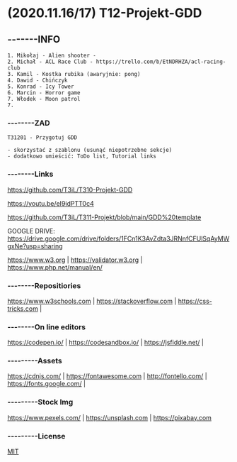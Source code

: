# (2020.11.16/17) T12-Projekt-GDD
## -------INFO
```
1. Mikołaj - Alien shooter - 
2. Michał - ACL Race Club - https://trello.com/b/EtNDRHZA/acl-racing-club
3. Kamil - Kostka rubika (awaryjnie: pong)
4. Dawid - Chińczyk
5. Konrad - Icy Tower
6. Marcin - Horror game
7. Włodek - Moon patrol
7. 
```
### --------ZAD
```
T31201 - Przygotuj GDD

- skorzystać z szablonu (usunąć niepotrzebne sekcje)
- dodatkowo umieścić: ToDo list, Tutorial links 
```
### --------Links
https://github.com/T3iL/T310-Projekt-GDD

https://youtu.be/eI9idPTT0c4

https://github.com/T3iL/T311-Projekt/blob/main/GDD%20template

GOOGLE DRIVE: https://drive.google.com/drive/folders/1FCn1K3AvZdta3JRNnfCFUlSqAyMWgxNe?usp=sharing

https://www.w3.org | https://validator.w3.org | https://www.php.net/manual/en/
### --------Repositiories
https://www.w3schools.com | https://stackoverflow.com | https://css-tricks.com |
### --------On line editors
https://codepen.io/ | https://codesandbox.io/ | https://jsfiddle.net/ |
### ---------Assets
https://cdnjs.com/ | https://fontawesome.com | http://fontello.com/ | https://fonts.google.com/ |
### ---------Stock Img
https://www.pexels.com/ | https://unsplash.com | https://pixabay.com
### ---------License
[MIT](https://choosealicense.com/licenses/mit/)
